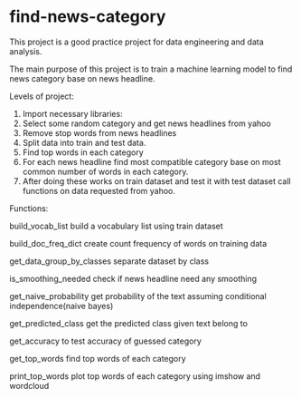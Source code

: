 # find-news-category
This project is a good practice project for data engineering and data analysis.

The main purpose of this project is to train a machine learning model to find news category base on news headline.

Levels of project:
1.	Import necessary libraries:
2.	Select some random category and get news headlines from yahoo
3.	Remove stop words from news headlines 
4.	Split data into train and test data.
5.	Find top words in each category
6.	For each news headline find most compatible category base on most common number of words in each category.
7.	After doing these works on train dataset and test it with test dataset call functions on data requested from yahoo.


Functions:

build_vocab_list
build a vocabulary list using train dataset 

build_doc_freq_dict
create count frequency of words on training data

get_data_group_by_classes
separate dataset by class

is_smoothing_needed
check if news headline need any smoothing


get_naive_probability
get probability of the text assuming conditional independence(naive bayes)

get_predicted_class
get the predicted class given text belong to

get_accuracy
to test accuracy of guessed category

get_top_words
find top words of each category

print_top_words
plot top words of each category using imshow and wordcloud
